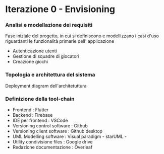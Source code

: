 # Iterazione 0 - Envisioning
### Analisi e modellazione dei requisiti
Fase iniziale del progetto, in cui si definiscono e modellizzano i casi d'uso riguardanti le funzionalità primarie dell' applicazione
- Autenticazione utenti
- Gestione di squadre di giocatori
- Creazione giochi

### Topologia e architettura del sistema
Deployment diagram dell'architetuttura 

### Definizione della tool-chain 
- Frontend : Flutter
- Backend : Firebase
- IDE per frontend : VSCode
- Versioning control software : Github
- Versioning client software : Github desktop
- UML Modelling software : Visual paradigm - starUML -
- Utility condivisione files : Google drive
- Redazione documentazione : Overleaf


